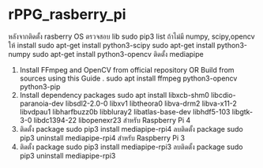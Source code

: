 # rPPG_rasberry_pi

หลังจากติดตั้ง rasberry OS
ตรวจสอบ lib
sudo pip3 list
ถ้าไม่มี numpy, scipy,opencv ให้ install 
sudo apt-get install python3-scipy
sudo apt-get install python3-numpy 
sudo apt-get install python3-opencv
ติดตั้ง mediapipe
1. Install FFmpeg and OpenCV from official repository OR Build from sources using this Guide .
sudo apt install ffmpeg python3-opencv python3-pip
2. Install dependency packages
sudo apt install libxcb-shm0 libcdio-paranoia-dev libsdl2-2.0-0 libxv1  libtheora0 libva-drm2 libva-x11-2 libvdpau1 libharfbuzz0b libbluray2 libatlas-base-dev libhdf5-103 libgtk-3-0 libdc1394-22 libopenexr23
สำหรับ Raspberry Pi 4
3. ติดตั้ง  package
sudo pip3 install mediapipe-rpi4
ลบติดตั้ง package
sudo pip3 uninstall mediapipe-rpi4
สำหรับ  Raspberry Pi 3
3. ติดตั้ง  package
sudo pip3 install mediapipe-rpi3
ลบติดตั้ง  package
sudo pip3 uninstall mediapipe-rpi3
